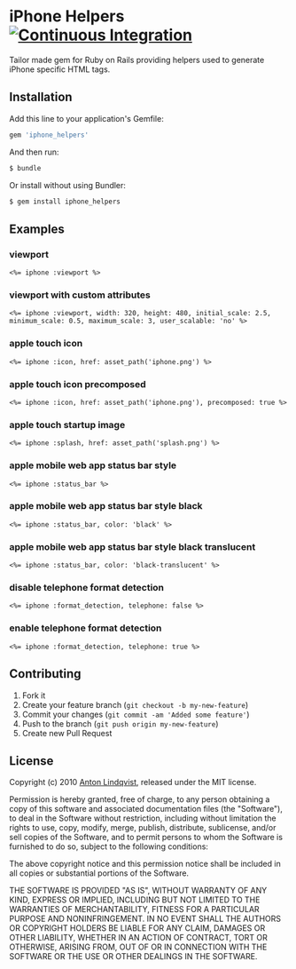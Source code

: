 # iPhone Helpers [![Continuous Integration](https://travis-ci.org/mptre/rails-iphone-helpers.png?branch=master)](https://travis-ci.org/mptre/rails-iphone-helpers)

Tailor made gem for Ruby on Rails providing helpers used to generate iPhone specific HTML tags.

## Installation

Add this line to your application's Gemfile:

```ruby
gem 'iphone_helpers'
```

And then run:

```bash
$ bundle
```

Or install without using Bundler:

```bash
$ gem install iphone_helpers
```

## Examples

### viewport

```erb
<%= iphone :viewport %>
```

### viewport with custom attributes

```erb
<%= iphone :viewport, width: 320, height: 480, initial_scale: 2.5, minimum_scale: 0.5, maximum_scale: 3, user_scalable: 'no' %>
```

### apple touch icon

```erb
<%= iphone :icon, href: asset_path('iphone.png') %>
```

### apple touch icon precomposed

```erb
<%= iphone :icon, href: asset_path('iphone.png'), precomposed: true %>
```

### apple touch startup image

```erb
<%= iphone :splash, href: asset_path('splash.png') %>
```

### apple mobile web app status bar style

```erb
<%= iphone :status_bar %>
```

### apple mobile web app status bar style black

```erb
<%= iphone :status_bar, color: 'black' %>
```

### apple mobile web app status bar style black translucent

```erb
<%= iphone :status_bar, color: 'black-translucent' %>
```

### disable telephone format detection

```erb
<%= iphone :format_detection, telephone: false %>
```

### enable telephone format detection

```erb
<%= iphone :format_detection, telephone: true %>
```

## Contributing

1. Fork it
2. Create your feature branch (`git checkout -b my-new-feature`)
3. Commit your changes (`git commit -am 'Added some feature'`)
4. Push to the branch (`git push origin my-new-feature`)
5. Create new Pull Request


## License

Copyright (c) 2010 [Anton Lindqvist](http://qvister.se), released under the MIT license.

Permission is hereby granted, free of charge, to any person obtaining
a copy of this software and associated documentation files (the
"Software"), to deal in the Software without restriction, including
without limitation the rights to use, copy, modify, merge, publish,
distribute, sublicense, and/or sell copies of the Software, and to
permit persons to whom the Software is furnished to do so, subject to
the following conditions:

The above copyright notice and this permission notice shall be
included in all copies or substantial portions of the Software.

THE SOFTWARE IS PROVIDED "AS IS", WITHOUT WARRANTY OF ANY KIND,
EXPRESS OR IMPLIED, INCLUDING BUT NOT LIMITED TO THE WARRANTIES OF
MERCHANTABILITY, FITNESS FOR A PARTICULAR PURPOSE AND
NONINFRINGEMENT. IN NO EVENT SHALL THE AUTHORS OR COPYRIGHT HOLDERS BE
LIABLE FOR ANY CLAIM, DAMAGES OR OTHER LIABILITY, WHETHER IN AN ACTION
OF CONTRACT, TORT OR OTHERWISE, ARISING FROM, OUT OF OR IN CONNECTION
WITH THE SOFTWARE OR THE USE OR OTHER DEALINGS IN THE SOFTWARE.
